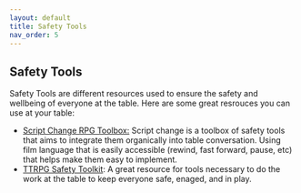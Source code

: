 ```yaml
---
layout: default
title: Safety Tools
nav_order: 5
---
```


## Safety Tools
Safety Tools are different resources used to ensure the safety and wellbeing of everyone at the table. Here are some great resrouces you can use at your table:
- [Script Change RPG Toolbox:](https://briebeau.itch.io/script-change) Script change is a toolbox of safety tools that aims to integrate them organically into table conversation. Using film language that is easily accessible (rewind, fast forward, pause, etc) that helps make them easy to implement.
- [TTRPG Safety Toolkit](https://drive.google.com/drive/folders/114jRmhzBpdqkAlhmveis0nmW73qkAZCj): A great resource for tools necessary to do the work at the table to keep everyone safe, enaged, and in play.
